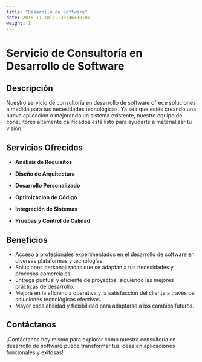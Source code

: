 ```yaml
---
title: "Desarollo de Software"
date: 2018-11-18T12:33:46+10:00
weight: 1
---
```

# Servicio de Consultoría en Desarrollo de Software

## Descripción

Nuestro servicio de consultoría en desarrollo de software ofrece soluciones a medida para tus necesidades tecnológicas. Ya sea que estés creando una nueva aplicación o mejorando un sistema existente, nuestro equipo de consultores altamente calificados está listo para ayudarte a materializar tu visión.

## Servicios Ofrecidos

- **Análisis de Requisitos** 

- **Diseño de Arquitectura** 

- **Desarrollo Personalizado** 

- **Optimización de Código** 

- **Integración de Sistemas**

- **Pruebas y Control de Calidad** 

## Beneficios

- Acceso a profesionales experimentados en el desarrollo de software en diversas plataformas y tecnologías.
- Soluciones personalizadas que se adaptan a tus necesidades y procesos comerciales.
- Entrega puntual y eficiente de proyectos, siguiendo las mejores prácticas de desarrollo.
- Mejora en la eficiencia operativa y la satisfacción del cliente a través de soluciones tecnológicas efectivas.
- Mayor escalabilidad y flexibilidad para adaptarse a los cambios futuros.

## Contáctanos

¡Contáctanos hoy mismo para explorar cómo nuestra consultoría en desarrollo de software puede transformar tus ideas en aplicaciones funcionales y exitosas!
